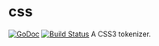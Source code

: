 css
===
[![GoDoc](https://godoc.org/github.com/gorilla/css?status.svg)](https://godoc.org/github.com/gorilla/css) [![Build Status](https://travis-ci.org/gorilla/css.png?branch=master)](https://travis-ci.org/gorilla/css)
A CSS3 tokenizer.
